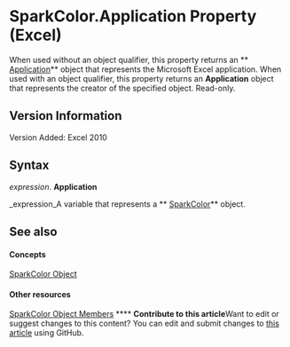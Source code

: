 
# SparkColor.Application Property (Excel)

When used without an object qualifier, this property returns an  ** [Application](19b73597-5cf9-4f56-8227-b5211f657f6f.md)** object that represents the Microsoft Excel application. When used with an object qualifier, this property returns an **Application** object that represents the creator of the specified object. Read-only.


## Version Information

Version Added: Excel 2010 


## Syntax

 _expression_. **Application**

 _expression_A variable that represents a  ** [SparkColor](3de82c5c-eb0a-ab39-64a8-00f4c005c6af.md)** object.


## See also


#### Concepts


 [SparkColor Object](3de82c5c-eb0a-ab39-64a8-00f4c005c6af.md)
#### Other resources


 [SparkColor Object Members](f326bf03-4f40-abc1-837a-294b11ef1967.md)
****   **Contribute to this article**Want to edit or suggest changes to this content? You can edit and submit changes to  [this article](https://github.com/jhershey00/VBA_Excel_Test/OpenXMLCon/articles/94d690fc-0484-a0a7-5952-1db57707e7e2.md) using GitHub.


